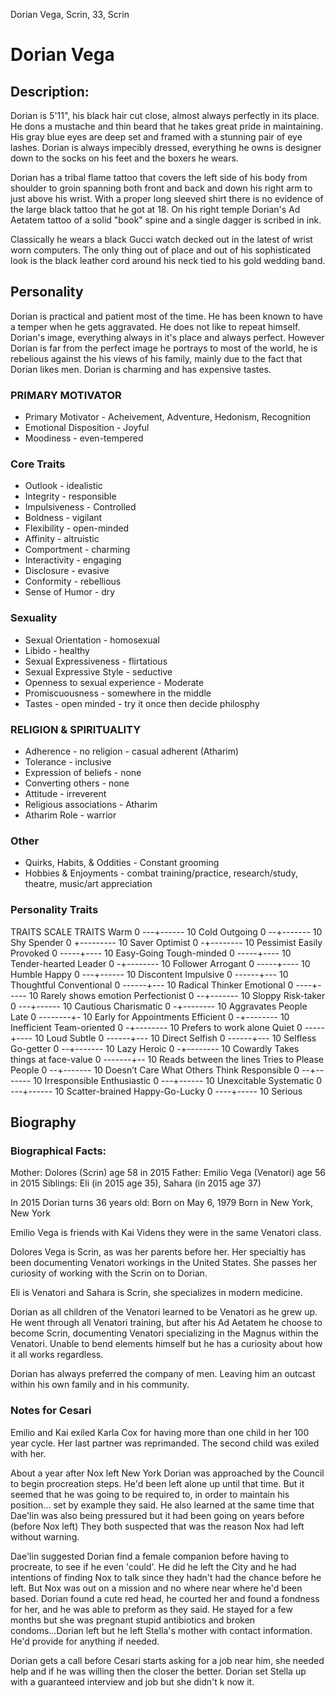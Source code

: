 Dorian Vega, Scrin, 33, Scrin


# Dorian Vega

## Description:

Dorian is 5'11", his black hair cut close, almost always perfectly in its place. He dons a mustache and thin beard that he takes great pride in maintaining. His gray blue eyes are deep set and framed with a stunning pair of eye lashes. Dorian is always impecibly dressed, everything he owns is designer down to the socks on his feet and the boxers he wears.

Dorian has a tribal flame tattoo that covers the left side of his body from shoulder to groin spanning both front and back and down his right arm to just above his wrist. With a proper long sleeved shirt there is no evidence of the large black tattoo that he got at 18. On his right temple Dorian's Ad Aetatem tattoo of a solid "book" spine and a single dagger is scribed in ink.

Classically he wears a black Gucci watch decked out in the latest of wrist worn computers. The only thing out of place and out of his sophisticated look is the black leather cord around his neck tied to his gold wedding band.

## Personality

Dorian is practical and patient most of the time. He has been known to have a temper when he gets aggravated. He does not like to repeat himself. Dorian's image, everything always in it's place and always perfect. However Dorian is far from the perfect image he portrays to most of the world, he is rebelious against the his views of his family, mainly due to the fact that Dorian likes men. Dorian is charming and has expensive tastes.

### PRIMARY MOTIVATOR
* Primary Motivator - Acheivement, Adventure, Hedonism, Recognition
* Emotional Disposition - Joyful
* Moodiness - even-tempered

### Core Traits
* Outlook - idealistic
* Integrity - responsible
* Impulsiveness - Controlled
* Boldness - vigilant
* Flexibility - open-minded
* Affinity - altruistic
* Comportment - charming
* Interactivity - engaging
* Disclosure - evasive
* Conformity - rebellious
* Sense of Humor - dry

### Sexuality
* Sexual Orientation - homosexual
* Libido - healthy
* Sexual Expressiveness - flirtatious
* Sexual Expressive Style - seductive
* Openness to sexual experience - Moderate
* Promiscuousness - somewhere in the middle
* Tastes - open minded - try it once then decide philosphy

### RELIGION & SPIRITUALITY
* Adherence - no religion - casual adherent (Atharim)
* Tolerance - inclusive
* Expression of beliefs - none
* Converting others - none
* Attitude - irreverent
* Religious associations - Atharim
* Atharim Role - warrior

### Other
* Quirks, Habits, & Oddities - Constant grooming
* Hobbies & Enjoyments - combat training/practice, research/study, theatre, music/art appreciation

### Personality Traits
TRAITS SCALE TRAITS
Warm 0 ---+------ 10 Cold
Outgoing 0 --+------- 10 Shy
Spender 0 +--------- 10 Saver
Optimist 0 -+-------- 10 Pessimist
Easily Provoked 0 -----+---- 10 Easy-Going
Tough-minded 0 -----+---- 10 Tender-hearted
Leader 0 -+-------- 10 Follower
Arrogant 0 -----+---- 10 Humble
Happy 0 ---+------ 10 Discontent
Impulsive 0 ------+--- 10 Thoughtful
Conventional 0 ------+--- 10 Radical Thinker
Emotional 0 ----+----- 10 Rarely shows emotion
Perfectionist 0 --+------- 10 Sloppy
Risk-taker 0 ---+------ 10 Cautious
Charismatic 0 -+-------- 10 Aggravates People
Late 0 --------+- 10 Early for Appointments
Efficient 0 -+-------- 10 Inefficient
Team-oriented 0 -+-------- 10 Prefers to work alone
Quiet 0 -----+---- 10 Loud
Subtle 0 ------+--- 10 Direct
Selfish 0 ------+--- 10 Selfless
Go-getter 0 --+------- 10 Lazy
Heroic 0 -+-------- 10 Cowardly
Takes things at face-value 0 -------+-- 10 Reads between the lines
Tries to Please People 0 --+------- 10 Doesn’t Care What Others Think
Responsible 0 --+------- 10 Irresponsible
Enthusiastic 0 ---+------ 10 Unexcitable
Systematic 0 ---+------ 10 Scatter-brained
Happy-Go-Lucky 0 ----+----- 10 Serious

## Biography

### Biographical Facts:

Mother: Dolores (Scrin) age 58 in 2015
Father: Emilio Vega (Venatori) age 56 in 2015
Siblings: Eli (in 2015 age 35), Sahara (in 2015 age 37)

In 2015 Dorian turns 36 years old: Born on May 6, 1979
Born in New York, New York

Emilio Vega is friends with Kai Videns they were in the same Venatori class.

Dolores Vega is Scrin, as was her parents before her. Her specialtiy has been documenting Venatori workings in the United States. She passes her curiosity of working with the Scrin on to Dorian.

Eli is Venatori and Sahara is Scrin, she specializes in modern medicine.

Dorian as all children of the Venatori learned to be Venatori as he grew up. He went through all Venatori training, but after his Ad Aetatem he choose to become Scrin, documenting Venatori specializing in the Magnus within the Venatori. Unable to bend elements himself but he has a curiosity about how it all works regardless.

Dorian has always preferred the company of men. Leaving him an outcast within his own family and in his community.

### Notes for Cesari

Emilio and Kai exiled Karla Cox for having more than one child in her 100 year cycle.  Her last partner was reprimanded.  The second child was exiled with her.

About a year after Nox left New York Dorian was approached by the Council to begin procreation steps.  He'd been left alone up until that time.  But it seemed that he was going to be required to, in order to maintain his position... set by example they said.  He also learned at the same time that Dae'lin was also being pressured but it had been going on years before (before Nox left)  They both suspected that was the reason Nox had left without warning.

Dae'lin suggested Dorian find a female companion before having to procreate, to see if he even 'could'.  He did he left the City and he had intentions of finding Nox to talk since they hadn't had the chance before he left.  But Nox was out on a mission and no where near where he'd been based.  Dorian found a cute red head, he courted her and found a fondness for her, and he was able to preform as they said.  He stayed for a few months but she was pregnant stupid antibiotics and broken condoms...Dorian left but he left Stella's mother with contact information.  He'd provide for anything if needed.

Dorian gets a call before Cesari starts asking for a job near him, she needed help and if he was willing then the closer the better.  Dorian set Stella up with a guaranteed interview and job but she didn't k now it.




<!--stackedit_data:
eyJoaXN0b3J5IjpbMTA4NzQ3MTUxOF19
-->
